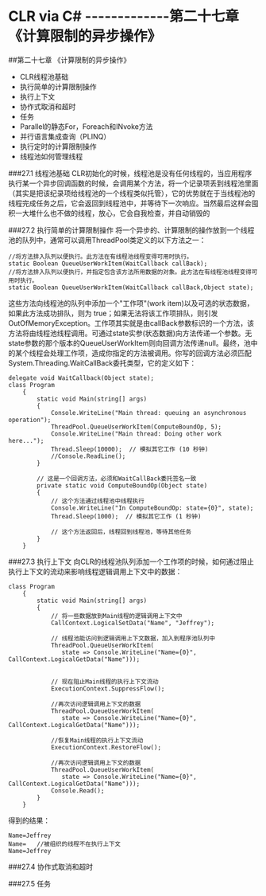 ﻿CLR via C#   -------------第二十七章《计算限制的异步操作》
========================================
##第二十七章                《计算限制的异步操作》

 - CLR线程池基础
 - 执行简单的计算限制操作
 - 执行上下文
 - 协作式取消和超时
 - 任务
 - Parallel的静态For，Foreach和INvoke方法
 - 并行语言集成查询（PLINQ）
 - 执行定时的计算限制操作
 - 线程池如何管理线程
 
###27.1 线程池基础
CLR初始化的时候，线程池是没有任何线程的，当应用程序执行某一个异步回调函数的时候，会调用某个方法，将一个记录项丢到线程池里面（其实是把该纪录项给线程池的一个线程类似托管），它的优势就在于当线程池的线程完成任务之后，它会返回到线程池中，并等待下一次响应。当然最后这样会囤积一大堆什么也不做的线程，放心，它会自我检查，并自动销毁的

###27.2 执行简单的计算限制操作
将一个异步的、计算限制的操作放到一个线程池的队列中，通常可以调用ThreadPool类定义的以下方法之一：
```
//将方法排入队列以便执行。此方法在有线程池线程变得可用时执行。
static Boolean QueueUserWorkItem(WaitCallback callBack);
//将方法排入队列以便执行，并指定包含该方法所用数据的对象。此方法在有线程池线程变得可用时执行。
static Boolean QueueUserWorkItem(WaitCallback callBack,Object state);
```
这些方法向线程池的队列中添加一个"工作项"(work item)以及可选的状态数据， 如果此方法成功排队，则为 true；如果无法将该工作项排队，则引发 OutOfMemoryException。工作项其实就是由callBack参数标识的一个方法，该方法将由线程池线程调用。可通过state实参(状态数据)向方法传递一个参数。无state参数的那个版本的QueueUserWorkItem则向回调方法传递null。最终，池中的某个线程会处理工作项，造成你指定的方法被调用。你写的回调方法必须匹配System.Threading.WaitCallBack委托类型，它的定义如下：
```
delegate void WaitCallback(Object state);
class Program
    {
        static void Main(string[] args)
        {
            Console.WriteLine("Main thread: queuing an asynchronous operation");
            ThreadPool.QueueUserWorkItem(ComputeBoundOp, 5);
            Console.WriteLine("Main thread: Doing other work here...");
            Thread.Sleep(10000);  // 模拟其它工作 (10 秒钟)
            //Console.ReadLine();
        }
 
        // 这是一个回调方法，必须和WaitCallBack委托签名一致
        private static void ComputeBoundOp(Object state)
        {
            // 这个方法通过线程池中线程执行
            Console.WriteLine("In ComputeBoundOp: state={0}", state);
            Thread.Sleep(1000);  // 模拟其它工作 (1 秒钟)
 
            // 这个方法返回后，线程回到线程池，等待其他任务
        }
    }
```

###27.3 执行上下文
向CLR的线程池队列添加一个工作项的时候，如何通过阻止执行上下文的流动来影响线程逻辑调用上下文中的数据：
```
class Program
    {
        static void Main(string[] args)
        {
            // 将一些数据放到Main线程的逻辑调用上下文中
            CallContext.LogicalSetData("Name", "Jeffrey");
 
            // 线程池能访问到逻辑调用上下文数据，加入到程序池队列中
            ThreadPool.QueueUserWorkItem(
               state => Console.WriteLine("Name={0}", CallContext.LogicalGetData("Name")));
 
 
            // 现在阻止Main线程的执行上下文流动
            ExecutionContext.SuppressFlow();
 
            //再次访问逻辑调用上下文的数据
            ThreadPool.QueueUserWorkItem(
               state => Console.WriteLine("Name={0}", CallContext.LogicalGetData("Name")));
 
            //恢复Main线程的执行上下文流动
            ExecutionContext.RestoreFlow();
 
            //再次访问逻辑调用上下文的数据
            ThreadPool.QueueUserWorkItem(
               state => Console.WriteLine("Name={0}", CallContext.LogicalGetData("Name")));
            Console.Read();
        }
    }
```
得到的结果：
```
Name=Jeffrey
Name=   //被组织的线程不在执行上下文
Name=Jeffrey
```

###27.4 协作式取消和超时

###27.5 任务


